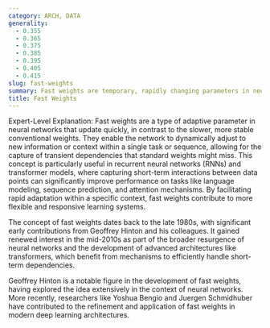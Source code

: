 ```yaml
---
category: ARCH, DATA
generality:
  - 0.355
  - 0.365
  - 0.375
  - 0.385
  - 0.395
  - 0.405
  - 0.415
slug: fast-weights
summary: Fast weights are temporary, rapidly changing parameters in neural networks designed to capture transient patterns or short-term dependencies in data.
title: Fast Weights
---
```


Expert-Level Explanation: Fast weights are a type of adaptive parameter in neural networks that update quickly, in contrast to the slower, more stable conventional weights. They enable the network to dynamically adjust to new information or context within a single task or sequence, allowing for the capture of transient dependencies that standard weights might miss. This concept is particularly useful in recurrent neural networks (RNNs) and transformer models, where capturing short-term interactions between data points can significantly improve performance on tasks like language modeling, sequence prediction, and attention mechanisms. By facilitating rapid adaptation within a specific context, fast weights contribute to more flexible and responsive learning systems.

The concept of fast weights dates back to the late 1980s, with significant early contributions from Geoffrey Hinton and his colleagues. It gained renewed interest in the mid-2010s as part of the broader resurgence of neural networks and the development of advanced architectures like transformers, which benefit from mechanisms to efficiently handle short-term dependencies.

Geoffrey Hinton is a notable figure in the development of fast weights, having explored the idea extensively in the context of neural networks. More recently, researchers like Yoshua Bengio and Juergen Schmidhuber have contributed to the refinement and application of fast weights in modern deep learning architectures.
